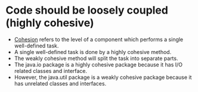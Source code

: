 # Code should be loosely coupled (highly cohesive)
- [Cohesion](https://en.wikipedia.org/wiki/Cohesion_(computer_science)) refers to the level of a component which performs a single well-defined task.
- A single well-defined task is done by a highly cohesive method.
- The weakly cohesive method will split the task into separate parts.
- The java.io package is a highly cohesive package because it has I/O related classes and interface.
- However, the java.util package is a weakly cohesive package because it has unrelated classes and interfaces.